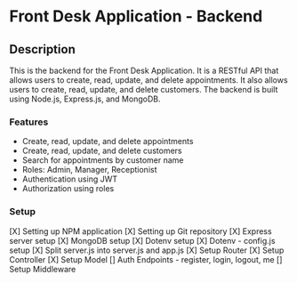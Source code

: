 # Front Desk Application - Backend

## Description

This is the backend for the Front Desk Application. It is a RESTful API that allows users to create, read, update, and delete appointments. It also allows users to create, read, update, and delete customers. The backend is built using Node.js, Express.js, and MongoDB.

### Features

- Create, read, update, and delete appointments
- Create, read, update, and delete customers
- Search for appointments by customer name
- Roles: Admin, Manager, Receptionist
- Authentication using JWT
- Authorization using roles

### Setup

[X] Setting up NPM application
[X] Setting up Git repository
[X] Express server setup
[X] MongoDB setup
[X] Dotenv setup
[X] Dotenv - config.js setup
[X] Split server.js into server.js and app.js
[X] Setup Router
[X] Setup Controller
[X] Setup Model
[] Auth Endpoints - register, login, logout, me
[] Setup Middleware
